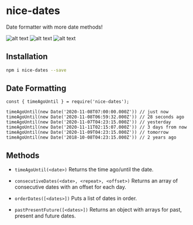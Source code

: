 # nice-dates
Date formatter with more date methods!

![alt text](https://img.shields.io/npm/v/nice-dates)
![alt text](https://img.shields.io/github/issues/ikejs/nice-dates)
![alt text](https://img.shields.io/github/forks/ikejs/nice-dates)


## Installation

```bash
npm i nice-dates --save
```

## Date Formatting
```
const { timeAgoUntil } = require('nice-dates');

timeAgoUntil(new Date('2020-11-08T07:00:00.000Z')) // just now
timeAgoUntil(new Date('2020-11-08T06:59:32.000Z')) // 28 seconds ago
timeAgoUntil(new Date('2020-11-07T04:23:15.000Z')) // yesterday
timeAgoUntil(new Date('2020-11-11T02:15:07.000Z')) // 3 days from now
timeAgoUntil(new Date('2020-11-09T04:23:15.000Z')) // tomorrow
timeAgoUntil(new Date('2018-10-08T04:23:15.000Z')) // 2 years ago
```

## Methods
- `timeAgoUntil(<date>)` Returns the time ago/until the date.

- `consecutiveDates(<date>, <repeat>, <offset>)` Returns an array of consecutive dates with an offset for each day.

- `orderDates([<dates>])` Puts a list of dates in order.

- `pastPresentFuture([<dates>])` Returns an object with arrays for past, present and future dates.
